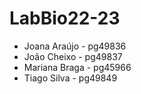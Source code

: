 # LabBio22-23
- Joana Araújo - pg49836 
- João Cheixo - pg49837
- Mariana Braga - pg45966
- Tiago Silva - pg49849
